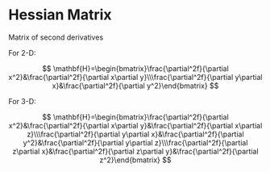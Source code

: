 # Hessian Matrix
 
 Matrix of second derivatives
 
 For 2-D:
 
 $$
 \mathbf{H}=\begin{bmatrix}\frac{\partial^2f}{\partial x^2}&\frac{\partial^2f}{\partial x\partial y}\\\frac{\partial^2f}{\partial y\partial x}&\frac{\partial^2f}{\partial y^2}\end{bmatrix}
 $$
 
 For 3-D:
 
  $$
 \mathbf{H}=\begin{bmatrix}\frac{\partial^2f}{\partial x^2}&\frac{\partial^2f}{\partial x\partial y}&\frac{\partial^2f}{\partial x\partial z}\\\frac{\partial^2f}{\partial y\partial x}&\frac{\partial^2f}{\partial y^2}&\frac{\partial^2f}{\partial y\partial z}\\\frac{\partial^2f}{\partial z\partial x}&\frac{\partial^2f}{\partial z\partial y}&\frac{\partial^2f}{\partial z^2}\end{bmatrix}
 $$